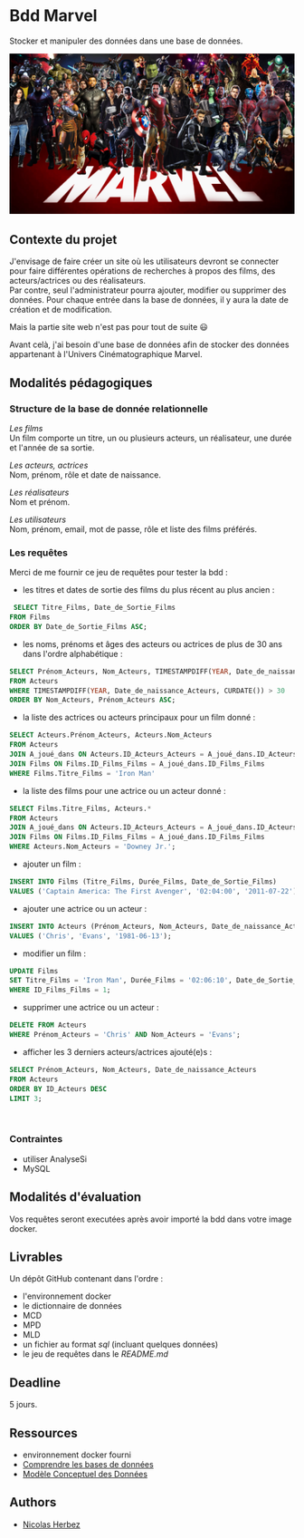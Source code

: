 # Bdd Marvel

Stocker et manipuler des données dans une base de données.

![img_html](./img/marvel.jpeg)

## Contexte du projet

J'envisage de faire créer un site où les utilisateurs devront se connecter pour faire différentes opérations de recherches à propos des films, des acteurs/actrices ou des réalisateurs.  
Par contre, seul l'administrateur pourra ajouter, modifier ou supprimer des données. Pour chaque entrée dans la base de données, il y aura la date de création et de modification.

Mais la partie site web n'est pas pour tout de suite 😃

Avant celà, j'ai besoin d'une base de données afin de stocker des données appartenant à l'Univers Cinématographique Marvel.

## Modalités pédagogiques

### Structure de la base de donnée relationnelle

_Les films_  
Un film comporte un titre, un ou plusieurs acteurs, un réalisateur, une durée et l'année de sa sortie.

_Les acteurs, actrices_  
Nom, prénom, rôle et date de naissance.

_Les réalisateurs_  
Nom et prénom.

_Les utilisateurs_  
Nom, prénom, email, mot de passe, rôle et liste des films préférés.

### Les requêtes

Merci de me fournir ce jeu de requêtes pour tester la bdd :

- les titres et dates de sortie des films du plus récent au plus ancien :

```sql
 SELECT Titre_Films, Date_de_Sortie_Films
FROM Films
ORDER BY Date_de_Sortie_Films ASC;
```

- les noms, prénoms et âges des acteurs ou actrices de plus de 30 ans dans l'ordre alphabétique :

```sql
SELECT Prénom_Acteurs, Nom_Acteurs, TIMESTAMPDIFF(YEAR, Date_de_naissance_Acteurs, CURDATE()) AS Age
FROM Acteurs
WHERE TIMESTAMPDIFF(YEAR, Date_de_naissance_Acteurs, CURDATE()) > 30
ORDER BY Nom_Acteurs, Prénom_Acteurs ASC;
```

- la liste des actrices ou acteurs principaux pour un film donné :

```sql
SELECT Acteurs.Prénom_Acteurs, Acteurs.Nom_Acteurs
FROM Acteurs
JOIN A_joué_dans ON Acteurs.ID_Acteurs_Acteurs = A_joué_dans.ID_Acteurs_Acteurs
JOIN Films ON Films.ID_Films_Films = A_joué_dans.ID_Films_Films
WHERE Films.Titre_Films = 'Iron Man'
```

- la liste des films pour une actrice ou un acteur donné :

```sql
SELECT Films.Titre_Films, Acteurs.*
FROM Acteurs
JOIN A_joué_dans ON Acteurs.ID_Acteurs_Acteurs = A_joué_dans.ID_Acteurs_Acteurs
JOIN Films ON Films.ID_Films_Films = A_joué_dans.ID_Films_Films
WHERE Acteurs.Nom_Acteurs = 'Downey Jr.';
```

- ajouter un film :

```sql
INSERT INTO Films (Titre_Films, Durée_Films, Date_de_Sortie_Films)
VALUES ('Captain America: The First Avenger', '02:04:00', '2011-07-22');
```

- ajouter une actrice ou un acteur :

```sql
INSERT INTO Acteurs (Prénom_Acteurs, Nom_Acteurs, Date_de_naissance_Acteurs)
VALUES ('Chris', 'Evans', '1981-06-13');
```

- modifier un film :

```sql
UPDATE Films
SET Titre_Films = 'Iron Man', Durée_Films = '02:06:10', Date_de_Sortie_Films = '2008-05-02'
WHERE ID_Films_Films = 1;
```

- supprimer une actrice ou un acteur :

```sql
DELETE FROM Acteurs
WHERE Prénom_Acteurs = 'Chris' AND Nom_Acteurs = 'Evans';
```

- afficher les 3 derniers acteurs/actrices ajouté(e)s :

```sql
SELECT Prénom_Acteurs, Nom_Acteurs, Date_de_naissance_Acteurs
FROM Acteurs
ORDER BY ID_Acteurs DESC
LIMIT 3;
```

​

### Contraintes

- utiliser AnalyseSi
- MySQL

## Modalités d'évaluation

Vos requêtes seront executées après avoir importé la bdd dans votre image docker.

## Livrables

Un dépôt GitHub contenant dans l'ordre :

- l'environnement docker
- le dictionnaire de données
- MCD
- MPD
- MLD
- un fichier au format _sql_ (incluant quelques données)
- le jeu de requêtes dans le _README.md_

## Deadline

5 jours.

## Ressources

- environnement docker fourni
- [Comprendre les bases de données](https://www.base-de-donnees.com/comprendre-bases-de-donnees/)
- [Modèle Conceptuel des Données](https://www.base-de-donnees.com/mcd/)

## Authors

- [Nicolas Herbez](https://github.com/nicolas-herbez)

